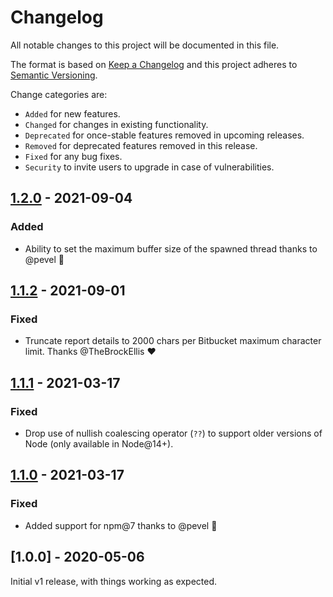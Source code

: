 # Changelog

All notable changes to this project will be documented in this file.

The format is based on [Keep a Changelog](http://keepachangelog.com/en/1.0.0/)
and this project adheres to [Semantic Versioning](http://semver.org/spec/v2.0.0.html).

Change categories are:

* `Added` for new features.
* `Changed` for changes in existing functionality.
* `Deprecated` for once-stable features removed in upcoming releases.
* `Removed` for deprecated features removed in this release.
* `Fixed` for any bug fixes.
* `Security` to invite users to upgrade in case of vulnerabilities.

## [1.2.0] - 2021-09-04

### Added

- Ability to set the maximum buffer size of the spawned thread thanks to @pevel 💪

## [1.1.2] - 2021-09-01

### Fixed

- Truncate report details to 2000 chars per Bitbucket maximum character limit. Thanks @TheBrockEllis ❤️

## [1.1.1] - 2021-03-17

### Fixed

- Drop use of nullish coalescing operator (`??`) to support older versions of Node (only available in Node@14+).

## [1.1.0] - 2021-03-17

### Fixed

- Added support for npm@7 thanks to @pevel 🎉

## [1.0.0] - 2020-05-06

Initial v1 release, with things working as expected.

[Unreleased]: https://github.com/saibotsivad/bpr-npm-audit/compare/v1.1.0...HEAD
[1.2.0]: https://github.com/saibotsivad/bpr-npm-audit/compare/v1.1.1...v1.2.0
[1.1.2]: https://github.com/saibotsivad/bpr-npm-audit/compare/v1.1.1...v1.1.2
[1.1.1]: https://github.com/saibotsivad/bpr-npm-audit/compare/v1.1.0...v1.1.1
[1.1.0]: https://github.com/saibotsivad/bpr-npm-audit/compare/v1.0.0...v1.1.0
